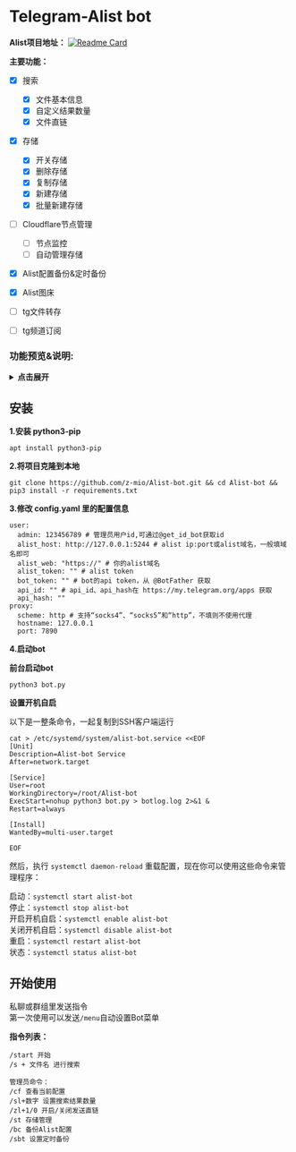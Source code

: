 # Telegram-Alist bot
**Alist项目地址：**
[![Readme Card](https://github-readme-stats.vercel.app/api/pin/?username=alist-org&repo=alist)](https://github.com/alist-org/alist)  

**主要功能：**

- [x] 搜索
    - [x] 文件基本信息
    - [x] 自定义结果数量
    - [x] 文件直链
- [x] 存储
    - [x] 开关存储
    - [x] 删除存储
    - [x] 复制存储
    - [x] 新建存储
    - [x] 批量新建存储
- [ ] Cloudflare节点管理
    - [ ] 节点监控
    - [ ] 自动管理存储
- [x] Alist配置备份&定时备份
- [x] Alist图床
- [ ] tg文件转存
- [ ] tg频道订阅


### 功能预览&说明:

<details>
<summary><b>点击展开</b></summary>


<details>
<summary><b>搜索</b></summary>

和alist搜索方式一样
新增翻页

![搜索预览图](https://i.328888.xyz/2023/03/11/soMAw.gif)
![iaaPPq.png](https://i.328888.xyz/2023/05/07/iaaPPq.png)

</details>


<details>
<summary><b>查看配置</b></summary>

![查看配置](https://i.328888.xyz/2023/03/21/TO6PN.png)

</details>


<details>
<summary><b>配置备份</b></summary>

可以回复消息来添加备注，可以重复修改

![配置备份](https://i.328888.xyz/2023/04/04/ibJg73.gif)

</details>


<details>
<summary><b>存储管理菜单</b></summary>

![管理存储](https://i.328888.xyz/2023/03/21/TOQ43.png)

</details>


<details>
<summary><b>开关存储</b></summary>

![管理存储](https://i.328888.xyz/2023/03/21/TbfTH.gif)

</details>


<details>
<summary><b>复制存储</b></summary>

自动复制存储为负载均衡，存储排序会自动加1，自动添加存储备注    
![复制存储](https://i.328888.xyz/2023/03/14/9c08w.png)![复制存储](https://i.328888.xyz/2023/03/14/9cAMV.gif)

</details>


<details>
<summary><b>删除存储</b></summary>

![复制存储](https://i.328888.xyz/2023/03/21/TbwTo.gif)

</details>


<details>
<summary><b>新建&批量新建&默认配置</b></summary>

<details>
<summary><b> - 新建&批量新建</b></summary>


![新建&批量新建](https://i.328888.xyz/2023/03/21/TjH68.png)![新建&批量新建](https://i.328888.xyz/2023/03/21/TjkUU.gif)


</details>


<details>
<summary><b> - 默认配置</b></summary>

可以设置默认配置，新建存储会优先使用默认配置。所有参数都可以设置默认值

比如设置了PikPak的`用户名`和`密码`，新建的时候就不需要输入了，只需要输入`挂载路径`和`分享ID`  

![默认配置](https://i.328888.xyz/2023/04/11/iBDWVv.png)![默认配置](https://i.328888.xyz/2023/04/11/iBDjRQ.png)

</details>

</details>

<details>
<summary><b> 图床</b></summary>

默认4线程

![i5mjHX.gif](https://i.328888.xyz/2023/04/23/i5mjHX.gif)

</details>


</details>

## 安装


**1.安装 python3-pip**

```
apt install python3-pip
```


**2.将项目克隆到本地**
``` 
git clone https://github.com/z-mio/Alist-bot.git && cd Alist-bot && pip3 install -r requirements.txt
```

**3.修改 config.yaml 里的配置信息**

``` 
user:
  admin: 123456789 # 管理员用户id,可通过@get_id_bot获取id
  alist_host: http://127.0.0.1:5244 # alist ip:port或alist域名，一般填域名即可
  alist_web: "https://" # 你的alist域名
  alist_token: "" # alist token
  bot_token: "" # bot的api token，从 @BotFather 获取
  api_id: "" # api_id、api_hash在 https://my.telegram.org/apps 获取
  api_hash: ""
proxy:
  scheme: http # 支持“socks4”、“socks5”和“http”，不填则不使用代理
  hostname: 127.0.0.1
  port: 7890
```

**4.启动bot**

**前台启动bot**

``` 
python3 bot.py
```


**设置开机自启**

以下是一整条命令，一起复制到SSH客户端运行
``` 
cat > /etc/systemd/system/alist-bot.service <<EOF
[Unit]
Description=Alist-bot Service
After=network.target

[Service]
User=root
WorkingDirectory=/root/Alist-bot
ExecStart=nohup python3 bot.py > botlog.log 2>&1 &
Restart=always

[Install]
WantedBy=multi-user.target

EOF
```

然后，执行 `systemctl daemon-reload` 重载配置，现在你可以使用这些命令来管理程序：  


启动：`systemctl start alist-bot`  
停止：`systemctl stop alist-bot`    
开启开机自启：`systemctl enable alist-bot`  
关闭开机自启：`systemctl disable alist-bot`  
重启：`systemctl restart alist-bot`  
状态：`systemctl status alist-bot`  

## 开始使用

私聊或群组里发送指令  
第一次使用可以发送`/menu`自动设置Bot菜单  

**指令列表：**

```
/start 开始
/s + 文件名 进行搜索

管理员命令：
/cf 查看当前配置
/sl+数字 设置搜索结果数量
/zl+1/0 开启/关闭发送直链
/st 存储管理
/bc 备份Alist配置
/sbt 设置定时备份
```



